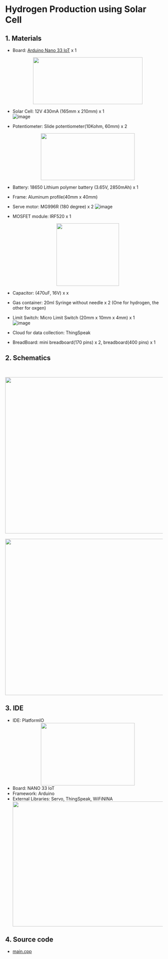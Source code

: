 # Hydrogen Production using Solar Cell 


## 1. Materials
 - Board: [Arduino Nano 33 IoT](https://store-usa.arduino.cc/products/arduino-nano-33-iot) x 1 
   <br><center><img src="https://user-images.githubusercontent.com/24539773/196139174-9f35df38-fccd-4a61-90d6-cf9083055df7.png" width="350" height="150"></center>


 - Solar Cell: 12V 430mA (165mm x 210mm) x 1
   <br>![image](https://user-images.githubusercontent.com/24539773/196139610-4e6d90d5-6e4b-46d4-8e78-0af7e12ff71a.png)

 -  Potentiometer: Slide potentiometer(10Kohm, 60mm) x 2
    <br><center><img src="https://user-images.githubusercontent.com/24539773/196139798-0f99e40f-3033-4aea-8e89-70e18fa872e2.png" width="300" height="150"></center>

 -  Battery: 18650 Lithium polymer battery (3.65V, 2850mAh) x 1
 -  Frame: Aluminum profile(40mm x 40mm) 
 -  Serve motor: MG996R (180 degree) x 2
    ![image](https://user-images.githubusercontent.com/24539773/196140738-d56a92d2-846e-47ed-a68b-455eb37a92dd.png)

 -  MOSFET module: IRF520 x 1
    <br><center><img src="https://user-images.githubusercontent.com/24539773/196126013-d468d98e-1329-424f-954f-2957cacb88dc.png" width="200" height="200"></center>
 -  Capacitor: (470uF, 16V) x x
 -  Gas container: 20ml Syringe without needle x 2 (One for hydrogen, the other for oxgen)
 -  Limit Switch: Micro Limit Switch (20mm x 10mm x 4mm) x 1
    <br>![image](https://user-images.githubusercontent.com/24539773/196125048-a510d89f-af0a-44c9-9fc9-8f59de2e4870.png)

 -  Cloud for data collection: ThingSpeak
 -  BreadBoard: mini breadboard(170 pins) x 2, breadboard(400 pins) x 1 

## 2. Schematics
<br><center><img src="https://user-images.githubusercontent.com/24539773/196136024-046e4035-a7d5-4530-87c1-c7475ac1a868.png" width="800" height="500"></center>
<br><center><img src="https://user-images.githubusercontent.com/24539773/196137880-42384489-6d44-42a2-8436-636a1aa5b105.png" width="900" height="500"></center>


## 3. IDE
- IDE: PlatformIO
  <br><center><img src="https://user-images.githubusercontent.com/24539773/196131306-1eaf5d87-9d2f-4f19-916e-f541fe38f737.png" width="300" height="200"></center>
- Board: NANO 33 IoT
- Framework: Arduino
- External Libraries: Servo, ThingSpeak, WiFiNINA
  <br><center><img src="https://user-images.githubusercontent.com/24539773/196130832-361869a0-7b5f-4159-92f5-91269914a8f6.png" width="850" height="400"></center>

## 4. Source code
- [main.cpp](https://github.com/iispace/IoT/blob/main/Hydrogen_Prod/main.cpp)
